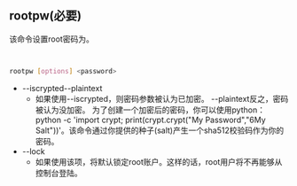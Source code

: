 ## rootpw(必要) 



该命令设置root密码为<password>。



```bash


rootpw [options] <password>


```



  + --iscrypted--plaintext
    + 如果使用--iscrypted，则密码参数被认为已加密。 --plaintext反之，密码被认为没加密。 为了创建一个加密后的密码，你可以使用python：python -c 'import crypt; print(crypt.crypt("My Password","$6$My Salt"))'。该命令通过你提供的种子(salt)产生一个sha512校验码作为你的密码。
  + --lock
    + 如果使用该项，将默认锁定root账户。这样的话，root用户将不再能够从控制台登陆。


